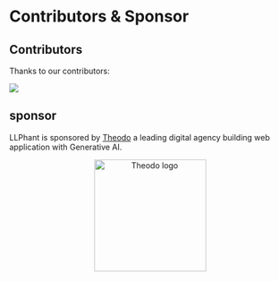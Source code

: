 # Contributors & Sponsor

## Contributors
Thanks to our contributors:

<a href="https://github.com/theodo-group/llphant/graphs/contributors">
  <img src="https://contrib.rocks/image?repo=theodo-group/llphant" />
</a>

## sponsor

LLPhant is sponsored by [Theodo](https://www.theodo.fr/) a leading digital agency building web application with Generative AI.

<div align="center">
  <a href="https://www.theodo.fr/">
    <img alt="Theodo logo" src="https://cdn2.hubspot.net/hub/2383597/hubfs/Website/Logos/Logo_Theodo_cropped.svg" width="200"/>
  </a>
</div>

